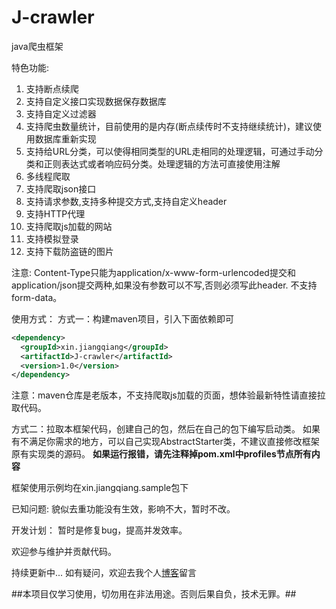 # J-crawler
java爬虫框架

特色功能:
1. 支持断点续爬
2. 支持自定义接口实现数据保存数据库
3. 支持自定义过滤器
4. 支持爬虫数量统计，目前使用的是内存(断点续传时不支持继续统计)，建议使用数据库重新实现
5. 支持给URL分类，可以使得相同类型的URL走相同的处理逻辑，可通过手动分类和正则表达式或者响应码分类。处理逻辑的方法可直接使用注解
6. 多线程爬取
7. 支持爬取json接口
8. 支持请求参数,支持多种提交方式,支持自定义header
9. 支持HTTP代理
10. 支持爬取js加载的网站
11. 支持模拟登录
12. 支持下载防盗链的图片

注意:
Content-Type只能为application/x-www-form-urlencoded提交和application/json提交两种,如果没有参数可以不写,否则必须写此header.
不支持form-data。

使用方式：
方式一：构建maven项目，引入下面依赖即可
```XML
<dependency>
  <groupId>xin.jiangqiang</groupId>
  <artifactId>J-crawler</artifactId>
  <version>1.0</version>
</dependency>
```
注意：maven仓库是老版本，不支持爬取js加载的页面，想体验最新特性请直接拉取代码。

方式二：拉取本框架代码，创建自己的包，然后在自己的包下编写启动类。
如果有不满足你需求的地方，可以自己实现AbstractStarter类，不建议直接修改框架原有实现类的源码。
**如果运行报错，请先注释掉pom.xml中profiles节点所有内容**

框架使用示例均在xin.jiangqiang.sample包下

已知问题:
貌似去重功能没有生效，影响不大，暂时不改。

开发计划：
暂时是修复bug，提高并发效率。

欢迎参与维护并贡献代码。

持续更新中...
如有疑问，欢迎去我个人[博客](https://blog.jiangqiang.xin)留言

##本项目仅学习使用，切勿用在非法用途。否则后果自负，技术无罪。##